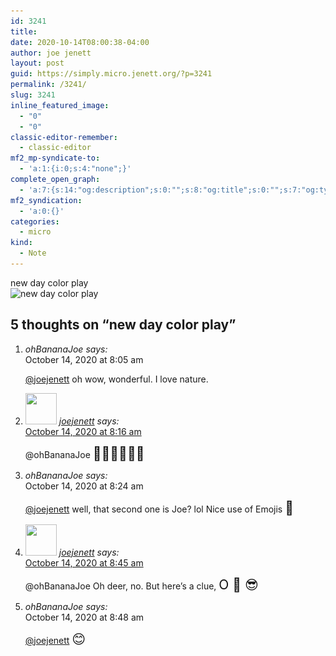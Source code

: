 ```yaml
---
id: 3241
title: 
date: 2020-10-14T08:00:38-04:00
author: joe jenett
layout: post
guid: https://simply.micro.jenett.org/?p=3241
permalink: /3241/
slug: 3241
inline_featured_image:
  - "0"
  - "0"
classic-editor-remember:
  - classic-editor
mf2_mp-syndicate-to:
  - 'a:1:{i:0;s:4:"none";}'
complete_open_graph:
  - 'a:7:{s:14:"og:description";s:0:"";s:8:"og:title";s:0:"";s:7:"og:type";s:0:"";s:12:"twitter:card";s:7:"summary";s:15:"twitter:creator";s:0:"";s:19:"twitter:description";s:0:"";s:8:"og:image";s:0:"";}'
mf2_syndication:
  - 'a:0:{}'
categories:
  - micro
kind:
  - Note
---
```

new day color play  
<img src="../wp-content/uploads/2020/10/newdaycolorplay.jpg" alt="new day color play" width="550" class="alignnone size-full wp-image-3243" srcset="../wp-content/uploads/2020/10/newdaycolorplay.jpg 768w, ../wp-content/uploads/2020/10/newdaycolorplay-225x300.jpg 225w, ../wp-content/uploads/2020/10/newdaycolorplay-668x891.jpg 668w" sizes="(max-width: 768px) 100vw, 768px">

<h2 id="comments-title">5 thoughts on “<span>new day color play</span>”		</h2>


<ol class="commentlist">
<li class="comment even thread-even depth-1 u-comment h-cite h-entry p-comment" id="li-comment-492">
<article id="comment-492" class="comment " itemprop="comment" itemscope="" itemtype="http://schema.org/Comment">
<footer>
<address class="comment-author p-author author vcard hcard h-card" itemprop="creator" itemscope="" itemtype="http://schema.org/Person">
				<cite class="fn p-name" itemprop="name"><a title="user not found" rel="external nofollow ugc" class="u-url url">ohBananaJoe</a></cite> <span class="says">says:</span>					</address>
<!-- .comment-author .vcard -->

<div class="comment-meta commentmetadata">
<a title="user not found"><time class="updated published dt-updated dt-published" datetime="2020-10-14T08:05:36-04:00" itemprop="datePublished dateModified dateCreated">
October 14, 2020 at 8:05 am						</time></a>
</div>
<!-- .comment-meta .commentmetadata -->
</footer>

<div class="comment-content e-content p-summary p-name" itemprop="text name description">
<p><a href="https://micro.blog/joejenett" rel="nofollow ugc">@joejenett</a> oh wow, wonderful. I love nature.</p>
</div>

<div class="reply">
</div>
<!-- .reply -->
</article><!-- #comment-## -->
</li>
<!-- #comment-## -->
<li class="comment odd alt thread-odd thread-alt depth-1 u-comment h-cite h-entry p-comment" id="li-comment-493">
<article id="comment-493" class="comment " itemprop="comment" itemscope="" itemtype="http://schema.org/Comment">
<footer>
<address class="comment-author p-author author vcard hcard h-card" itemprop="creator" itemscope="" itemtype="http://schema.org/Person">
<img alt="" src="https://micro.blog/joejenett/avatar.jpg" srcset="https://micro.blog/joejenett/avatar.jpg 2x" class="avatar avatar-50 photo avatar-default local-avatar u-photo" itemprop="image" loading="lazy" width="50" height="50">				<cite class="fn p-name" itemprop="name"><a href="https://micro.blog/joejenett" rel="external nofollow ugc" class="u-url url">joejenett</a></cite> <span class="says">says:</span>					</address>
<!-- .comment-author .vcard -->

<div class="comment-meta commentmetadata">
<a href="https://micro.blog/joejenett/10412431"><time class="updated published dt-updated dt-published" datetime="2020-10-14T08:16:05-04:00" itemprop="datePublished dateModified dateCreated">
October 14, 2020 at 8:16 am						</time></a>
</div>
<!-- .comment-meta .commentmetadata -->
</footer>

<div class="comment-content e-content p-summary p-name" itemprop="text name description">
<p><a title="user not found" rel="nofollow ugc">@ohBananaJoe</a> <span style="font-size:1.5em;">🍌🦌🌳😎🙏🏻</span></p>
</div>

<div class="reply">
</div>
<!-- .reply -->
</article><!-- #comment-## -->
</li>
<!-- #comment-## -->
<li class="comment even thread-even depth-1 u-comment h-cite h-entry p-comment" id="li-comment-494">
<article id="comment-494" class="comment " itemprop="comment" itemscope="" itemtype="http://schema.org/Comment">
<footer>
<address class="comment-author p-author author vcard hcard h-card" itemprop="creator" itemscope="" itemtype="http://schema.org/Person">
			<cite class="fn p-name" itemprop="name"><a title="user not found" rel="external nofollow ugc" class="u-url url">ohBananaJoe</a></cite> <span class="says">says:</span>					</address>
<!-- .comment-author .vcard -->

<div class="comment-meta commentmetadata">
<a title="user not found"><time class="updated published dt-updated dt-published" datetime="2020-10-14T08:24:39-04:00" itemprop="datePublished dateModified dateCreated">
October 14, 2020 at 8:24 am						</time></a>
</div>
<!-- .comment-meta .commentmetadata -->
</footer>

<div class="comment-content e-content p-summary p-name" itemprop="text name description">
<p><a href="https://micro.blog/joejenett" rel="nofollow ugc">@joejenett</a> well, that second one is Joe? lol Nice use of Emojis <span style="font-size:1.5em;">🙂</span></p>
</div>

<div class="reply">
</div>
<!-- .reply -->
</article><!-- #comment-## -->
</li>
<!-- #comment-## -->
<li class="comment odd alt thread-odd thread-alt depth-1 u-comment h-cite h-entry p-comment" id="li-comment-495">
<article id="comment-495" class="comment " itemprop="comment" itemscope="" itemtype="http://schema.org/Comment">
<footer>
<address class="comment-author p-author author vcard hcard h-card" itemprop="creator" itemscope="" itemtype="http://schema.org/Person">
<img alt="" src="https://micro.blog/joejenett/avatar.jpg" srcset="https://micro.blog/joejenett/avatar.jpg 2x" class="avatar avatar-50 photo avatar-default local-avatar u-photo" itemprop="image" loading="lazy" width="50" height="50">				<cite class="fn p-name" itemprop="name"><a href="https://micro.blog/joejenett" rel="external nofollow ugc" class="u-url url">joejenett</a></cite> <span class="says">says:</span>					</address>
<!-- .comment-author .vcard -->

<div class="comment-meta commentmetadata">
<a href="https://micro.blog/joejenett/10412588"><time class="updated published dt-updated dt-published" datetime="2020-10-14T08:45:09-04:00" itemprop="datePublished dateModified dateCreated">
October 14, 2020 at 8:45 am						</time></a>
</div>
<!-- .comment-meta .commentmetadata -->
</footer>

<div class="comment-content e-content p-summary p-name" itemprop="text name description">
<p><a title="user not found" rel="nofollow ugc">@ohBananaJoe</a> Oh deer, no. But here’s a clue,  <span style="font-size:1.5em;">O 🍌 😎</span></p>
</div>

<div class="reply">
</div>
<!-- .reply -->
</article><!-- #comment-## -->
</li>
<!-- #comment-## -->
<li class="comment even thread-even depth-1 u-comment h-cite h-entry p-comment" id="li-comment-496">
<article id="comment-496" class="comment " itemprop="comment" itemscope="" itemtype="http://schema.org/Comment">
<footer>
<address class="comment-author p-author author vcard hcard h-card" itemprop="creator" itemscope="" itemtype="http://schema.org/Person">
				<cite class="fn p-name" itemprop="name"><a title="user not found" rel="external nofollow ugc" class="u-url url">ohBananaJoe</a></cite> <span class="says">says:</span>					</address>
<!-- .comment-author .vcard -->

<div class="comment-meta commentmetadata">
<a title="user not found"><time class="updated published dt-updated dt-published" datetime="2020-10-14T08:48:35-04:00" itemprop="datePublished dateModified dateCreated">
October 14, 2020 at 8:48 am						</time></a>
</div>
<!-- .comment-meta .commentmetadata -->
</footer>

<div class="comment-content e-content p-summary p-name" itemprop="text name description">
<p><a href="https://micro.blog/joejenett" rel="nofollow ugc">@joejenett</a> <span style="font-size:1.5em;">😊</span></p></div></article></li></ol>